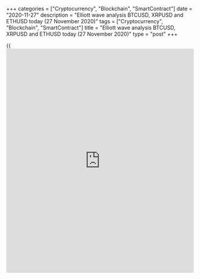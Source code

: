 +++
categories = ["Cryptocurrency", "Blockchain", "SmartContract"]
date = "2020-11-27"
description = "Elliott wave analysis BTCUSD, XRPUSD and ETHUSD today (27 November 2020)"
tags = ["Cryptocurrency", "Blockchain", "SmartContract"]
title = "Elliott wave analysis BTCUSD, XRPUSD and ETHUSD today (27 November 2020)"
type = "post"
+++

{{<iframe id="large-banner" src="https://www.bounty.group/#slide=6.0" width="100%" height="600" scrolling="no" style="border: 0px solid rgb(216, 221, 230); border-radius: 3px;">}}

2020-11-27

2020-11-27

Short-term forecast for BTCUSD, XRPUSD and ETHUSD 27.11.2020Roman Onegin

I welcome my readers!

I have prepared a short-term cryptocurrency forecast based on Elliott
wave analysis of Bitcoin, Ripple, and Ethereum. I suggest entry signals
to trade each cryptocurrency.

The three major cryptocurrency pairs must have completed the uptrends.
There are forming new downtrends.

The article covers the following subjects:

##  **Elliott wave Bitcoin analysis**

 ****

As the price started falling sharply, the previous layout is not
relevant. The impulse wave C must have ended, and the beginning of the
new downtrend is currently unfolding. There is forming the down impulse
wave A. Therefore, the market should run down in wave A to a level below
14999. On could open short positions under the current situation.

### Trading plan for [BTCUSD][1] today:

Sell 17149.50. TP 14999.15

* * *

##  **Elliott wave Ripple analysis**

The upward linking wave [X] has completed as a double zigzag. There is
now forming the impulse wave [A], which is composed of the sub-waves
1-2-3-4-5. The price could rise a little in the final leg of correction
4. Next, the Ripple price will continue declining in wave 5, as it is
outlined in the chart. The entire [A] impulse should end at a level of
around 0.375. It is relevant to enter short trades under the current
situation.

### Trading plan for **[XRPUSD][2]** today:

Sell 0.544, TP 0.373

* * *

##  **Elliott wave Ethereum analysis**

 ****

Like other major cryptocurrency pairs, the ETHUSD market has finished
the uptrend. The price is running down in the new downtrend. There is
likely to be forming the bearish impulse A that is composed of five sub-
waves. The first four legs of the A impulse have completed, and there
forming sub-wave [5]. The Ethereum price should be declining to a level
of 439.21, which is marked by wave (4).

### Trading plan for  **[ETHUSD][3] **today:

Sell 519.79, TP 439.21

* * *

P.S. Did you like my article? Share it in social networks: it will be
the best “thank you" :)

Ask me questions and comment below. I’ll be glad to answer your
questions and give necessary explanations.

 **Useful links:**

  * I recommend trying to trade with a reliable broker [here][4]. The system allows you to trade by yourself or copy successful traders from all across the globe.
  * Use my promo-code BLOG for getting deposit bonus 50% on LiteForex platform. Just enter this code in the appropriate field while [depositing][5] your trading account.
  * Telegram chat for traders: <t.me/liteforexengchat>. We are sharing the signals and trading experience
  * Telegram channel with high-quality analytics, Forex reviews, training articles, and other useful things for traders <t.me/liteforex>



The content of this article reflects the author’s opinion and does not
necessarily reflect the official position of LiteForex. The material
published on this page is provided for informational purposes only and
should not be considered as the provision of investment advice for the
purposes of Directive 2004/39/EC.

Rate this article:

{{value}}

( {{count}} {{title}} )

   1. my.liteforex.com/trading/chart?symbol=BTCUSD
   2. my.liteforex.com/trading/chart?symbol=XRPUSD
   3. my.liteforex.com/trading/chart?symbol=ETHUSD
   4. my.liteforex.com/?category=analysts-opinions&slug=short-term-forecast-for-[BTC](https://www.playgroundfx.com/blog/who-is-the-creator-of-bitcoin/)usd-xrpusd-and-ethusd-27112020&openPopup=%2Fregistration%2Fpopup&utm_source=blog&utm_medium=article&utm_campaign=bonus
   5. my.liteforex.com/deposit/?category=analysts-opinions&slug=short-term-forecast-for-[BTC](https://www.playgroundfx.com/blog/who-is-the-creator-of-bitcoin/)usd-xrpusd-and-ethusd-27112020&promo_code=BLOG&utm_source=blog&utm_medium=article&utm_campaign=bonus